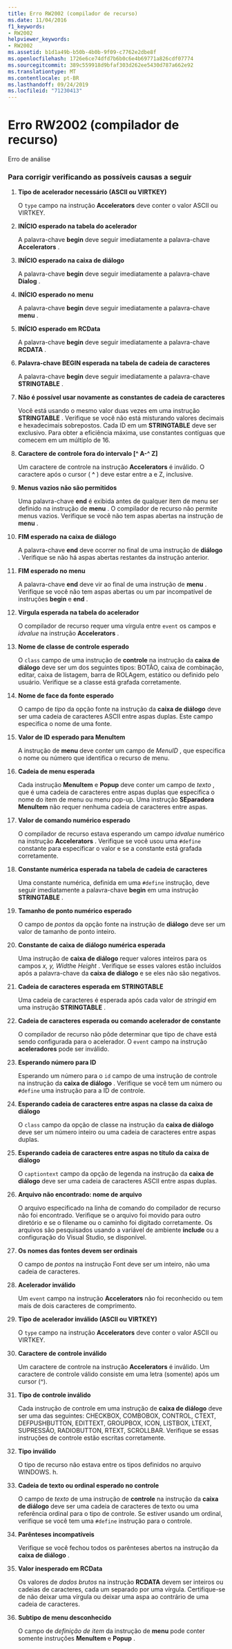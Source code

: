 ```yaml
---
title: Erro RW2002 (compilador de recurso)
ms.date: 11/04/2016
f1_keywords:
- RW2002
helpviewer_keywords:
- RW2002
ms.assetid: b1d1a49b-b50b-4b0b-9f09-c7762e2dbe8f
ms.openlocfilehash: 1726e6ce74dfd7b6b0c6e4b69771a826cdf07774
ms.sourcegitcommit: 389c559918d9bfaf303d262ee5430d787a662e92
ms.translationtype: MT
ms.contentlocale: pt-BR
ms.lasthandoff: 09/24/2019
ms.locfileid: "71230413"
---
```

# <a name="resource-compiler-error-rw2002"></a>Erro RW2002 (compilador de recurso)

Erro de análise

### <a name="to-fix-by-checking-the-following-possible-causes"></a>Para corrigir verificando as possíveis causas a seguir

1. **Tipo de acelerador necessário (ASCII ou VIRTKEY)**

   O `type` campo na instrução **Accelerators** deve conter o valor ASCII ou VIRTKEY.

1. **INÍCIO esperado na tabela do acelerador**

   A palavra-chave **begin** deve seguir imediatamente a palavra-chave **Accelerators** .

1. **INÍCIO esperado na caixa de diálogo**

   A palavra-chave **begin** deve seguir imediatamente a palavra-chave **Dialog** .

1. **INÍCIO esperado no menu**

   A palavra-chave **begin** deve seguir imediatamente a palavra-chave **menu** .

1. **INÍCIO esperado em RCData**

   A palavra-chave **begin** deve seguir imediatamente a palavra-chave **RCDATA** .

1. **Palavra-chave BEGIN esperada na tabela de cadeia de caracteres**

   A palavra-chave **begin** deve seguir imediatamente a palavra-chave **STRINGTABLE** .

1. **Não é possível usar novamente as constantes de cadeia de caracteres**

   Você está usando o mesmo valor duas vezes em uma instrução **STRINGTABLE** . Verifique se você não está misturando valores decimais e hexadecimais sobrepostos. Cada ID em um **STRINGTABLE** deve ser exclusivo. Para obter a eficiência máxima, use constantes contíguas que comecem em um múltiplo de 16.

1. **Caractere de controle fora do intervalo [^ A-^ Z]**

   Um caractere de controle na instrução **Accelerators** é inválido. O caractere após o cursor ( **^** ) deve estar entre a e Z, inclusive.

1. **Menus vazios não são permitidos**

   Uma palavra-chave **end** é exibida antes de qualquer item de menu ser definido na instrução de **menu** . O compilador de recurso não permite menus vazios. Verifique se você não tem aspas abertas na instrução de **menu** .

1. **FIM esperado na caixa de diálogo**

   A palavra-chave **end** deve ocorrer no final de uma instrução de **diálogo** . Verifique se não há aspas abertas restantes da instrução anterior.

1. **FIM esperado no menu**

   A palavra-chave **end** deve vir ao final de uma instrução de **menu** . Verifique se você não tem aspas abertas ou um par incompatível de instruções **begin** e **end** .

1. **Vírgula esperada na tabela do acelerador**

   O compilador de recurso requer uma vírgula entre `event` os campos e *idvalue* na instrução **Accelerators** .

1. **Nome de classe de controle esperado**

   O `class` campo de uma instrução de **controle** na instrução da **caixa de diálogo** deve ser um dos seguintes tipos: BOTÃO, caixa de combinação, editar, caixa de listagem, barra de ROLAgem, estático ou definido pelo usuário. Verifique se a classe está grafada corretamente.

1. **Nome de face da fonte esperado**

   O campo de *tipo* da opção fonte na instrução da **caixa de diálogo** deve ser uma cadeia de caracteres ASCII entre aspas duplas. Este campo especifica o nome de uma fonte.

1. **Valor de ID esperado para MenuItem**

   A instrução de **menu** deve conter um campo de *MenuID* , que especifica o nome ou número que identifica o recurso de menu.

1. **Cadeia de menu esperada**

   Cada instrução **MenuItem** e **Popup** deve conter um campo de *texto* , que é uma cadeia de caracteres entre aspas duplas que especifica o nome do item de menu ou menu pop-up. Uma instrução **SEparadora MenuItem** não requer nenhuma cadeia de caracteres entre aspas.

1. **Valor de comando numérico esperado**

   O compilador de recurso estava esperando um campo *idvalue* numérico na instrução **Accelerators** . Verifique se você usou uma `#define` constante para especificar o valor e se a constante está grafada corretamente.

1. **Constante numérica esperada na tabela de cadeia de caracteres**

   Uma constante numérica, definida em uma `#define` instrução, deve seguir imediatamente a palavra-chave **begin** em uma instrução **STRINGTABLE** .

1. **Tamanho de ponto numérico esperado**

   O campo de *pontos* da opção fonte na instrução de **diálogo** deve ser um valor de tamanho de ponto inteiro.

1. **Constante de caixa de diálogo numérica esperada**

   Uma instrução de **caixa de diálogo** requer valores inteiros para os campos *x, y, Width*e *Height* . Verifique se esses valores estão incluídos após a palavra-chave da **caixa de diálogo** e se eles não são negativos.

1. **Cadeia de caracteres esperada em STRINGTABLE**

   Uma cadeia de caracteres é esperada após cada valor de *stringid* em uma instrução **STRINGTABLE** .

1. **Cadeia de caracteres esperada ou comando acelerador de constante**

   O compilador de recurso não pôde determinar que tipo de chave está sendo configurada para o acelerador. O `event` campo na instrução **aceleradores** pode ser inválido.

1. **Esperando número para ID**

   Esperando um número para o `id` campo de uma instrução de controle na instrução da **caixa de diálogo** . Verifique se você tem um número ou `#define` uma instrução para a ID de controle.

1. **Esperando cadeia de caracteres entre aspas na classe da caixa de diálogo**

   O `class` campo da opção de classe na instrução da **caixa de diálogo** deve ser um número inteiro ou uma cadeia de caracteres entre aspas duplas.

1. **Esperando cadeia de caracteres entre aspas no título da caixa de diálogo**

   O `captiontext` campo da opção de legenda na instrução da **caixa de diálogo** deve ser uma cadeia de caracteres ASCII entre aspas duplas.

1. **Arquivo não encontrado: nome de arquivo**

   O arquivo especificado na linha de comando do compilador de recurso não foi encontrado. Verifique se o arquivo foi movido para outro diretório e se o filename ou o caminho foi digitado corretamente. Os arquivos são pesquisados usando a variável de ambiente **include** ou a configuração do Visual Studio, se disponível.

1. **Os nomes das fontes devem ser ordinais**

   O campo de *pontos* na instrução Font deve ser um inteiro, não uma cadeia de caracteres.

1. **Acelerador inválido**

   Um `event` campo na instrução **Accelerators** não foi reconhecido ou tem mais de dois caracteres de comprimento.

1. **Tipo de acelerador inválido (ASCII ou VIRTKEY)**

   O `type` campo na instrução **Accelerators** deve conter o valor ASCII ou VIRTKEY.

1. **Caractere de controle inválido**

   Um caractere de controle na instrução **Accelerators** é inválido. Um caractere de controle válido consiste em uma letra (somente) após um cursor (^).

1. **Tipo de controle inválido**

   Cada instrução de controle em uma instrução de **caixa de diálogo** deve ser uma das seguintes: CHECKBOX, COMBOBOX, CONTROL, CTEXT, DEFPUSHBUTTON, EDITTEXT, GROUPBOX, ICON, LISTBOX, LTEXT, SUPRESSÃO, RADIOBUTTON, RTEXT, SCROLLBAR. Verifique se essas instruções de controle estão escritas corretamente.

1. **Tipo inválido**

   O tipo de recurso não estava entre os tipos definidos no arquivo WINDOWS. h.

1. **Cadeia de texto ou ordinal esperado no controle**

   O campo de *texto* de uma instrução de **controle** na instrução da **caixa de diálogo** deve ser uma cadeia de caracteres de texto ou uma referência ordinal para o tipo de controle. Se estiver usando um ordinal, verifique se você tem uma `#define` instrução para o controle.

1. **Parênteses incompatíveis**

   Verifique se você fechou todos os parênteses abertos na instrução da **caixa de diálogo** .

1. **Valor inesperado em RCData**

   Os valores de *dados brutos* na instrução **RCDATA** devem ser inteiros ou cadeias de caracteres, cada um separado por uma vírgula. Certifique-se de não deixar uma vírgula ou deixar uma aspa ao contrário de uma cadeia de caracteres.

1. **Subtipo de menu desconhecido**

   O campo de *definição de item* da instrução de **menu** pode conter somente instruções **MenuItem** e **Popup** .